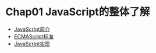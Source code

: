 # Chap01 JavaScript的整体了解
+ [JavaScript简介](JavaScript发展与问题.md)
+ [ECMAScript标准](ECMAScript标准解决问题.md)
+ [JavaScript实现](JavaScript实现标准并扩展.md)